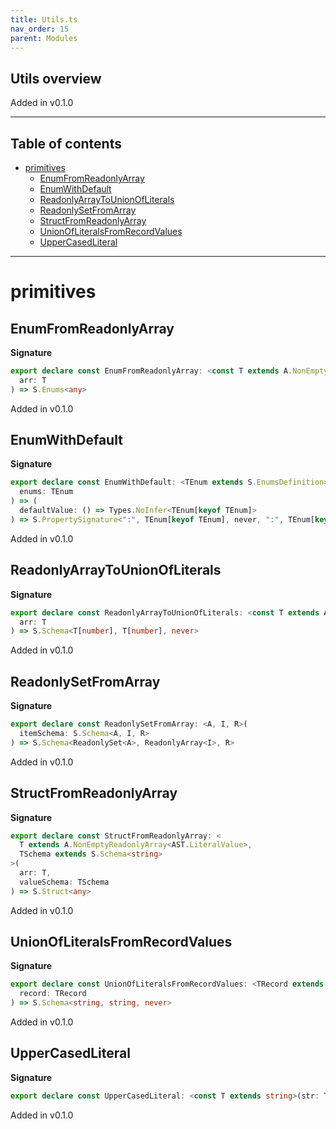 ```yaml
---
title: Utils.ts
nav_order: 15
parent: Modules
---
```


## Utils overview

Added in v0.1.0

---

<h2 class="text-delta">Table of contents</h2>

- [primitives](#primitives)
  - [EnumFromReadonlyArray](#enumfromreadonlyarray)
  - [EnumWithDefault](#enumwithdefault)
  - [ReadonlyArrayToUnionOfLiterals](#readonlyarraytounionofliterals)
  - [ReadonlySetFromArray](#readonlysetfromarray)
  - [StructFromReadonlyArray](#structfromreadonlyarray)
  - [UnionOfLiteralsFromRecordValues](#unionofliteralsfromrecordvalues)
  - [UpperCasedLiteral](#uppercasedliteral)

---

# primitives

## EnumFromReadonlyArray

**Signature**

```ts
export declare const EnumFromReadonlyArray: <const T extends A.NonEmptyReadonlyArray<AST.LiteralValue>>(
  arr: T
) => S.Enums<any>
```

Added in v0.1.0

## EnumWithDefault

**Signature**

```ts
export declare const EnumWithDefault: <TEnum extends S.EnumsDefinition>(
  enums: TEnum
) => (
  defaultValue: () => Types.NoInfer<TEnum[keyof TEnum]>
) => S.PropertySignature<":", TEnum[keyof TEnum], never, ":", TEnum[keyof TEnum], true, never>
```

Added in v0.1.0

## ReadonlyArrayToUnionOfLiterals

**Signature**

```ts
export declare const ReadonlyArrayToUnionOfLiterals: <const T extends A.NonEmptyReadonlyArray<AST.LiteralValue>>(
  arr: T
) => S.Schema<T[number], T[number], never>
```

Added in v0.1.0

## ReadonlySetFromArray

**Signature**

```ts
export declare const ReadonlySetFromArray: <A, I, R>(
  itemSchema: S.Schema<A, I, R>
) => S.Schema<ReadonlySet<A>, ReadonlyArray<I>, R>
```

Added in v0.1.0

## StructFromReadonlyArray

**Signature**

```ts
export declare const StructFromReadonlyArray: <
  T extends A.NonEmptyReadonlyArray<AST.LiteralValue>,
  TSchema extends S.Schema<string>
>(
  arr: T,
  valueSchema: TSchema
) => S.Struct<any>
```

Added in v0.1.0

## UnionOfLiteralsFromRecordValues

**Signature**

```ts
export declare const UnionOfLiteralsFromRecordValues: <TRecord extends ReadonlyRecord<string, string>>(
  record: TRecord
) => S.Schema<string, string, never>
```

Added in v0.1.0

## UpperCasedLiteral

**Signature**

```ts
export declare const UpperCasedLiteral: <const T extends string>(str: T) => S.Literal<[Uppercase<T>]>
```

Added in v0.1.0
